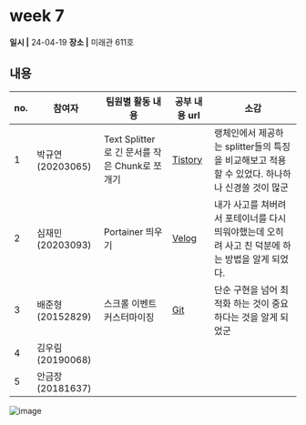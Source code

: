 # week 7
**일시 |** 24-04-19
**장소 |** 미래관 611호

## 내용

|no.  |참여자          |팀원별 활동 내용|공부 내용 url|소감|
|--------|--------------|----------------------------------|--------------------|--|
|1       |박규연(20203065)|Text Splitter로 긴 문서를 작은 Chunk로 쪼개기|[Tistory](https://noooey.tistory.com/83)|랭체인에서 제공하는 splitter들의 특징을 비교해보고 적용할 수 있었다. 하나하나 신경쓸 것이 많군
|2       |심재민(20203093)|Portainer 띄우기|[Velog](https://velog.io/@cherry_031/Portainer)|내가 사고를 쳐버려서 포테이너를 다시 띄워야했는데 오히려 사고 친 덕분에 하는 방법을 알게 되었다.
|3       |배준형(20152829)|스크롤 이벤트 커스터마이징|[Git](https://github.com/ryanbae94/TIL/blob/main/0419.md)|단순 구현을 넘어 최적화 하는 것이 중요하다는 것을 알게 되었군
|4       |김우림(20190068)|||
|5       |안금장(20181637)|||

![image](https://github.com/Team-WeQuiz/study/assets/66217855/258b8b88-ec82-4b73-8156-e5592bacd0ed)
